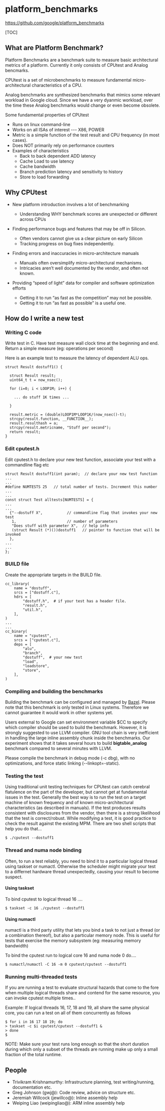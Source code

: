 # platform_benchmarks

https://github.com/google/platform_benchmarks

[TOC]

## What are Platform Benchmark?
Platform Benchmarks are a benchmark suite to measure basic architectural
metrics of a platform. Currently it only consists of CPUtest and Analog
bencmarks.

CPUtest is a set of microbenchmarks to measure fundamental micro-architectural
characteristics of a CPU.

Analog benchmarks are synthesized benchmarks that mimics some relevant workload
in Google cloud. Since we have a very dyanmic workload, over the time these
Analog benchmarks would change or even become obsolete.

Some fundamental properties of CPUtest

*   Runs on linux command-line
*   Works on all ISAs of interest --- X86, POWER
*   Metric is a simple function of the test result and CPU frequency (in most cases).
*   Does NOT primarily rely on performance counters
*   Examples of characteristics
    * Back to back dependent ADD latency
    * Cache Load to use latency
    * Cache bandwidth
    * Branch prediction latency and sensitivity to history
    * Store to load forwarding

## Why CPUtest
*   New platform introduction involves a lot of benchmarking
    * Understanding WHY benchmark scores are unexpected or different across CPUs

*   Finding performance bugs and features that may be off in Silicon.
    * Often vendors cannot give us a clear picture on early Silicon
    * Tracking progress on bug fixes independently.

*   Finding errors and inaccuracies in micro-architecture manuals
    * Manuals often oversimplify micro-architectural mechanisms.
    * Intricacies aren’t well documented by the vendor, and often not known.

*   Providing “speed of light” data for compiler and software optimization efforts
    * Getting it to run “as fast as the competition” may not be possible.
    * Getting it to run “as fast as possible” is a useful one.

## How do I write a new test

### Writing C code
Write test in C. Have test measure wall clock time at the beginning and end. Return a simple measure (eg: operations per second)

Here is an example test to measure the latency of dependent ALU ops.

```
struct Result dostuff1() {

  struct Result result;
  uint64_t t = now_nsec();

  for (i=0; i < LOOP1M; i++) {

    ... do stuff 1K times ...

  }

  result.metric = (double)LOOP1M*LOOP1K/(now_nsec()-t);
  strcpy(result.function, __FUNCTION__);
  result.resulthash = a;
  strcpy(result.metricname, "Stuff per second");
  return result;
}

```

### Edit cputest.h

Edit cputest.h to declare your new test function, associate your test with a
commandline flag etc

```...
struct Result dostuff1(int param);  // declare your new test function
...
...
#define NUMTESTS 25   // total number of tests. Increment this number
...
...
const struct Test alltests[NUMTESTS] = {
...
...
  {"--dostuff X",           // commandline flag that invokes your new test
   1,                       // number of parameters
   "Does stuff with parameter X",  // help info
   (struct Result (*)())dostuff1   // pointer to function that will be invoked
  },
...
...
};

```

### BUILD file
Create the appropriate targets in the BUILD file.

```
cc_library(
    name = "dostuff",
    srcs = ["dostuff.c"],
    hdrs = [
        "dostuff.h",  # if your test has a header file.
        "result.h",
        "util.h",
    ],
)
...
...
cc_binary(
    name = "cputest",
    srcs = ["cputest.c"],
    deps = [
        "alu",
        "branch",
        "dostuff",  # your new test
        "load",
        "loadstore",
        "store",
    ],
)
```
### Compiling and building the benchmarks
Building the benchmark can be configured and managed by
[Bazel](https://docs.bazel.build/versions/master/install.html).
Please note that this benchmark is only tested in Linux systems. Therefore we
cannot guarantee it would work in other systems yet.

Users external to Google can set environment variable $CC to specify which
compiler should be used to build the benchmark. However, it is strongly
suggested to use LLVM compiler. GNU tool chain is very inefficient in handling
the large inline assembly chunk inside the benchmarks. Our experiment shows that
it takes several hours to build **bigtable_analog** benchmark compared to
several minutes with LLVM.

Please compile the benchmark in debug mode (-c dbg), with no optimizations,
and force static linking (--linkopt=-static).

### Testing the test

Using traditional unit testing techniques for CPUtest can catch cerebral
flatulence on the part of the developer, but cannot get at fundamental issues in
the test. Generally the best way is to run the test on a target machine of known
frequency and of known micro-architectural characteristics (as described in
manuals). If the test produces results consistent with disclosures from the
vendor, then there is a strong likelihood that the test is correct/robust. While
modifying a test, it is good practice to check the result against the existing
MPM. There are two shell scripts that help you do that...


```
$ ./cputest --dostuff1
```
### Thread and numa node binding
Often, to run a test reliably, you need to bind it to a particular logical thread using taskset or numactl. Otherwise the scheduler might migrate your test to a differnet hardware thread unexpectedly, causing your result to become suspect.

#### Using taskset
To bind cputest to logical thread 16 ....

```
$ taskset -c 16 ./cputest --dostuff1
```

#### Using numactl
numactl is a third party utility that lets you bind a task to not just a thread (or a combination thereof), but also a particular memory node. This is useful for tests that exercise the memory subsystem (eg: measuring memory bandwidth)

To bind the cputest run to logical core 16 and numa node 0 do....

```
$ numactl/numactl -C 16 -m 0 cputest/cputest --dostuff1
```

### Running multi-threaded tests
If you are running a test to evaluate structural hazards that come to the fore when multiple logical threads share and contend for the same resource, you can invoke cputest multiple times..

Example: If logical threads 16, 17, 18 and 19, all share the same physical core, you can run a test on all of them concurrently as follows

```
$ for i in 16 17 18 19; do
> taskset -c $i cputest/cputest --dostuff1 &
> done
$
```

NOTE: Make sure your test runs long enough so that the short duration during which only a subset of the threads are running make up only a small fraction of the total runtime.

## People

*   Trivikram Krishnamurthy: Infrastructure planning, test writing/running, documentation etc.
*   Greg Johnson (gwj@): Code review, advice on structure etc.
*   Jeremiah Willcock (jewillco@): Inline assembly help
*   Weiping Liao (weipingliao@): ARM inline assembly help

